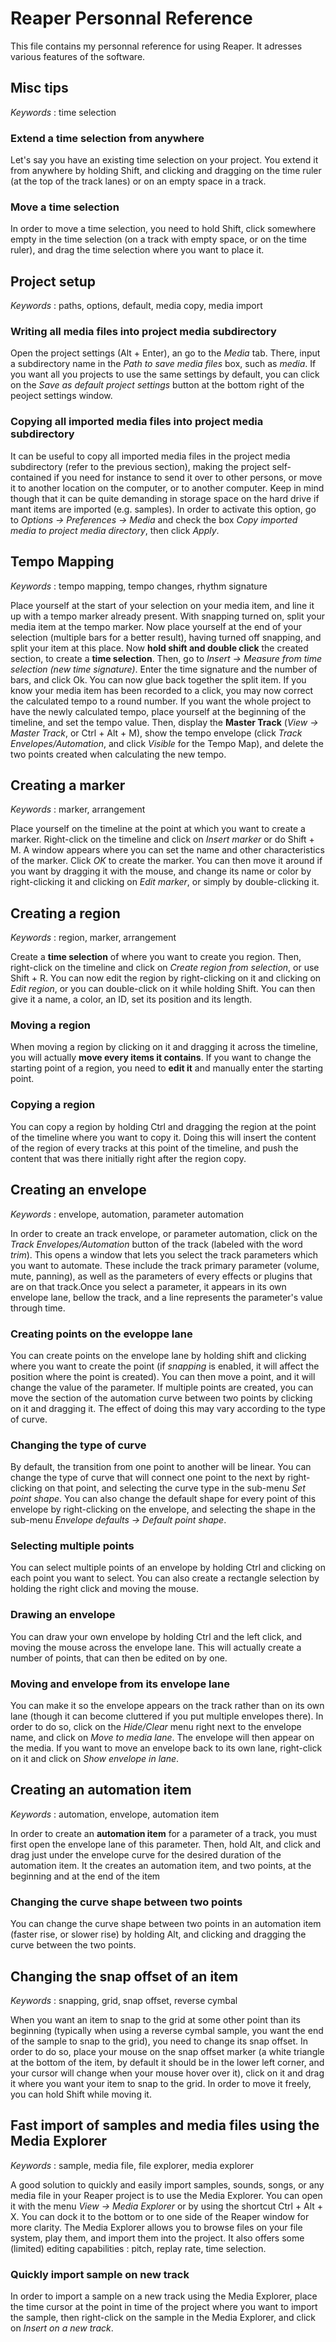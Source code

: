 # Reaper Personnal Reference

This file contains my personnal reference for using Reaper.
It adresses various features of the software.



## Misc tips

*Keywords* : time selection

### Extend a time selection from anywhere
Let's say you have an existing time selection on your project. You extend it from anywhere by holding Shift, and clicking and dragging on the time ruler (at the top of the track lanes) or on an empty space in a track.

### Move a time selection
In order to move a time selection, you need to hold Shift, click somewhere empty in the time selection (on a track with empty space, or on the time ruler), and drag the time selection where you want to place it.



## Project setup

*Keywords* : paths, options, default, media copy, media import

### Writing all media files into project media subdirectory
Open the project settings (Alt + Enter), an go to the *Media* tab. There, input a subdirectory name in the *Path to save media files* box, such as *media*. If you want all you projects to use the same settings by default, you can click on the *Save as default project settings* button at the bottom right of the peoject settings window.

### Copying all imported media files into project media subdirectory
It can be useful to copy all imported media files in the project media subdirectory (refer to the previous section), making the project self-contained if you need for instance to send it over to other persons, or move it to another location on the computer, or to another computer. Keep in mind though that it can be quite demanding in storage space on the hard drive if mant items are imported (e.g. samples).
In order to activate this option, go to *Options -> Preferences -> Media* and check the box *Copy imported media to project media directory*, then click *Apply*.



## Tempo Mapping

*Keywords* : tempo mapping, tempo changes, rhythm signature

Place yourself at the start of your selection on your media item, and line it up with a tempo marker already present. With snapping turned on, split your media item at the tempo marker. Now place yourself at the end of your selection (multiple bars for a better result), having turned off snapping, and split your item at this place. Now **hold shift and double click** the created section, to create a **time selection**. Then, go to *Insert -> Measure from time selection (new time signature)*. Enter the time signature and the number of bars, and click Ok. You can now glue back together the split item.
If you know your media item has been recorded to a click, you may now correct the calculated tempo to a round number.
If you want the whole project to have the newly calculated tempo, place yourself at the beginning of the timeline, and set the tempo value. Then, display the **Master Track** (*View -> Master Track*, or Ctrl + Alt + M), show the tempo envelope (click *Track Envelopes/Automation*, and click *Visible* for the Tempo Map), and delete the two points created when calculating the new tempo.



## Creating a marker

*Keywords* : marker, arrangement

Place yourself on the timeline at the point at which you want to create a marker. Right-click on the timeline and click on *Insert marker* or do Shift + M. A window appears where you can set the name and other characteristics of the marker. Click *OK* to create the marker. You can then move it around if you want by dragging it with the mouse, and change its name or color by right-clicking it and clicking on *Edit marker*, or simply by double-clicking it.



## Creating a region

*Keywords* : region, marker, arrangement

Create a **time selection** of where you want to create you region. Then, right-click on the timeline and click on *Create region from selection*, or use Shift + R. You can now edit the region by right-clicking on it and clicking on *Edit region*, or you can double-click on it while holding Shift. You can then give it a name, a color, an ID, set its position and its length.

### Moving a region
When moving a region by clicking on it and dragging it across the timeline, you will actually **move every items it contains**. If you want to change the starting point of a region, you need to **edit it** and manually enter the starting point.

### Copying a region
You can copy a region by holding Ctrl and dragging the region at the point of the timeline where you want to copy it. Doing this will insert the content of the region of every tracks at this point of the timeline, and push the content that was there initially right after the region copy.



## Creating an envelope

*Keywords* : envelope, automation, parameter automation

In order to create an track envelope, or parameter automation, click on the *Track Envelopes/Automation* button of the track (labeled with the word *trim*). This opens a window that lets you select the track parameters which you want to automate. These include the track primary parameter (volume, mute, panning), as well as the parameters of every effects or plugins that are on that track.Once you select a parameter, it appears in its own envelope lane, bellow the track, and a line represents the parameter's value through time.

### Creating points on the eveloppe lane
You can create points on the envelope lane by holding shift and clicking where you want to create the point (if *snapping* is enabled, it will affect the position where the point is created). You can then move a point, and it will change the value of the parameter.
If multiple points are created, you can move the section of the automation curve between two points by clicking on it and dragging it. The effect of doing this may vary according to the type of curve.

### Changing the type of curve
By default, the transition from one point to another will be linear. You can change the type of curve that will connect one point to the next by right-clicking on that point, and selecting the curve type in the sub-menu *Set point shape*. You can also change the default shape for every point of this envelope by right-clicking on the envelope, and selecting the shape in the sub-menu *Envelope defaults -> Default point shape*.

### Selecting multiple points
You can select multiple points of an envelope by holding Ctrl and clicking on each point you want to select.
You can also create a rectangle selection by holding the right click and moving the mouse.

### Drawing an envelope
You can draw your own envelope by holding Ctrl and the left click, and moving the mouse across the envelope lane. This will actually create a number of points, that can then be edited on by one.

### Moving and envelope from its envelope lane
You can make it so the envelope appears on the track rather than on its own lane (though it can become cluttered if you put multiple envelopes there). In order to do so, click on the *Hide/Clear* menu right next to the envelope name, and click on *Move to media lane*. The envelope will then appear on the media.
If you want to move an envelope back to its own lane, right-click on it and click on *Show envelope in lane*.



## Creating an automation item

*Keywords* : automation, envelope, automation item

In order to create an **automation item** for a parameter of a track, you must first open the envelope lane of this parameter. Then, hold Alt, and click and drag just under the envelope curve for the desired duration of the automation item. It the creates an automation item, and two points, at the beginning and at the end of the item

### Changing the curve shape between two points
You can change the curve shape between two points in an automation item (faster rise, or slower rise) by holding Alt, and clicking and dragging the curve between the two points.



## Changing the snap offset of an item

*Keywords* : snapping, grid, snap offset, reverse cymbal

When you want an item to snap to the grid at some other point than its beginning (typically when using a reverse cymbal sample, you want the end of the sample to snap to the grid), you need to change its snap offset. In order to do so, place your mouse on the snap offset marker (a white triangle at the bottom of the item, by default it should be in the lower left corner, and your cursor will change when your mouse hover over it), click on it and drag it where you want your item to snap to the grid. In order to move it freely, you can hold Shift while moving it.



## Fast import of samples and media files using the Media Explorer

*Keywords* : sample, media file, file explorer, media explorer

A good solution to quickly and easily import samples, sounds, songs, or any media file in your Reaper project is to use the Media Explorer. You can open it with the menu *View -> Media Explorer* or by using the shortcut Ctrl + Alt + X. You can dock it to the bottom or to one side of the Reaper window for more clarity.
The Media Explorer allows you to browse files on your file system, play them, and import them into the project. It also offers some (limited) editing capabilities : pitch, replay rate, time selection.

### Quickly import sample on new track
In order to import a sample on a new track using the Media Explorer, place the time cursor at the point in time of the project where you want to import the sample, then right-click on the sample in the Media Explorer, and click on *Insert on a new track*.